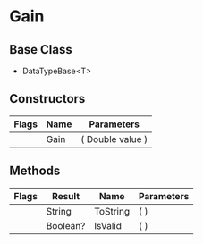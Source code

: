 # Gain
## Base Class
- DataTypeBase&lt;T&gt;
## Constructors
Flags|Name|Parameters
-|-|-
&nbsp;|Gain|( Double value )
## Methods
Flags|Result|Name|Parameters
-|-|-|-
&nbsp;|String|ToString|( )
&nbsp;|Boolean?|IsValid|( )
